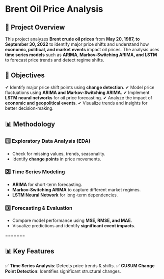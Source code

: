 # Brent Oil Price Analysis

## 📌 Project Overview
This project analyzes **Brent crude oil prices** from **May 20, 1987, to September 30, 2022** to identify major price shifts and understand how **economic, political, and market events** impact oil prices. The analysis uses **time series models** such as **ARIMA, Markov-Switching ARIMA, and LSTM** to forecast price trends and detect regime shifts.


## 🎯 Objectives
✔ Identify major price shift points using **change detection**.
✔ Model price fluctuations using **ARIMA and Markov-Switching ARIMA**.
✔ Implement **LSTM neural networks** for oil price forecasting.
✔ Analyze the impact of **economic and geopolitical events**.
✔ Visualize trends and insights for better decision-making.

## 📊 Methodology
### 1️⃣ **Exploratory Data Analysis (EDA)**
- Check for missing values, trends, seasonality.
- Identify **change points** in price movements.

### 2️⃣ **Time Series Modeling**
- **ARIMA** for short-term forecasting.
- **Markov-Switching ARIMA** to capture different market regimes.
- **LSTM Neural Network** for long-term dependencies.

### 3️⃣ **Forecasting & Evaluation**
- Compare model performance using **MSE, RMSE, and MAE**.
- Visualize predictions and identify **significant event impacts**.

=======
## 📊 Key Features
✅ **Time Series Analysis**: Detects price trends & shifts.
✅ **CUSUM Change Point Detection**: Identifies significant structural changes.


